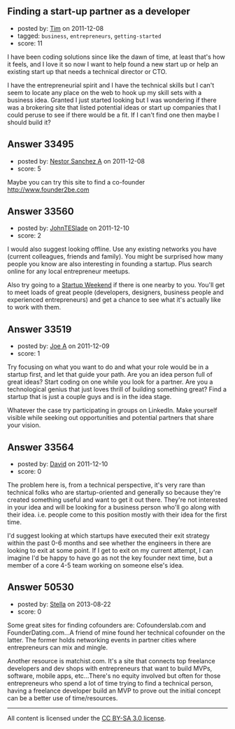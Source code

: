 ## Finding a start-up partner as a developer

- posted by: [Tim](https://stackexchange.com/users/-1/14914-tim) on 2011-12-08
- tagged: `business`, `entrepreneurs`, `getting-started`
- score: 11

I have been coding solutions since like the dawn of time, at least that's how it feels, and I love it so now I want to help found a new start up or help an existing start up that needs a technical director or CTO. 

I have the entrepreneurial spirit and I have the technical skills but I can't seem to locate any place on the web to hook up my skill sets with a business idea. Granted I just started looking but I was wondering if there was a brokering site that listed potential ideas or start up companies that I could peruse to see if there would be a fit. If I can't find one then maybe I should build it?



## Answer 33495

- posted by: [Nestor Sanchez A](https://stackexchange.com/users/-1/1476-nestor-sanchez-a) on 2011-12-08
- score: 5

Maybe you can try this site to find a co-founder
http://www.founder2be.com




## Answer 33560

- posted by: [JohnTESlade](https://stackexchange.com/users/-1/14442-johnteslade) on 2011-12-10
- score: 2

<p>I would also suggest looking offline.  Use any existing networks you have (current colleagues, friends and family).  You might be surprised how many people you know are also interesting in founding a startup.  Plus search online for any local entrepreneur meetups.   </p>

<p>Also try going to a <a href="http://startupweekend.org/" rel="nofollow">Startup Weekend</a> if there is one nearby to you.  You'll get to meet loads of great people (developers, designers, business people and experienced entrepreneurs) and get a chance to see what it's actually like to work with them.</p>



## Answer 33519

- posted by: [Joe A](https://stackexchange.com/users/-1/60-joe-a) on 2011-12-09
- score: 1

Try focusing on what you want to do and what your role would be in a startup first, and let that guide your path. Are you an idea person full of great ideas? Start coding on one while you look for a partner. Are you a technological genius that just loves thrill of building something great? Find a startup that is just a couple guys and is in the idea stage. 

Whatever the case try participating in groups on LinkedIn. Make yourself visible while seeking out opportunities and potential partners that share your vision.


## Answer 33564

- posted by: [David](https://stackexchange.com/users/-1/5460-david) on 2011-12-10
- score: 0

The problem here is, from a technical perspective, it's very rare than technical folks who are startup-oriented and generally so because they're created something useful and want to get it out there. They're not interested in your idea and will be looking for a business person who'll go along with their idea. i.e. people come to this position mostly with their idea for the first time.

I'd suggest looking at which startups have executed their exit strategy within the past 0-6 months and see whether the engineers in there are looking to exit at some point. If I get to exit on my current attempt, I can imagine I'd be happy to have go as not the key founder next time, but a member of a core 4-5 team working on someone else's idea.


## Answer 50530

- posted by: [Stella](https://stackexchange.com/users/-1/27549-stella) on 2013-08-22
- score: 0

Some great sites for finding cofounders are: Cofounderslab.com and FounderDating.com...A friend of mine found her technical cofounder on the latter. The former holds networking events in partner cities where entrepreneurs can mix and mingle.

Another resource is matchist.com. It's a site that connects top freelance developers and dev shops with entrepreneurs that want to build MVPs, software, mobile apps, etc...There's no equity involved but often for those entrepreneurs who spend a lot of time trying to find a technical person, having a freelance developer build an MVP to prove out the initial concept can be a better use of time/resources.



---

All content is licensed under the [CC BY-SA 3.0 license](https://creativecommons.org/licenses/by-sa/3.0/).

